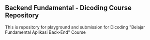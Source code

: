 ## Backend Fundamental - Dicoding Course Repository


This is repository for playground and submission for Dicoding "Belajar Fundamental Aplikasi Back-End" Course 
